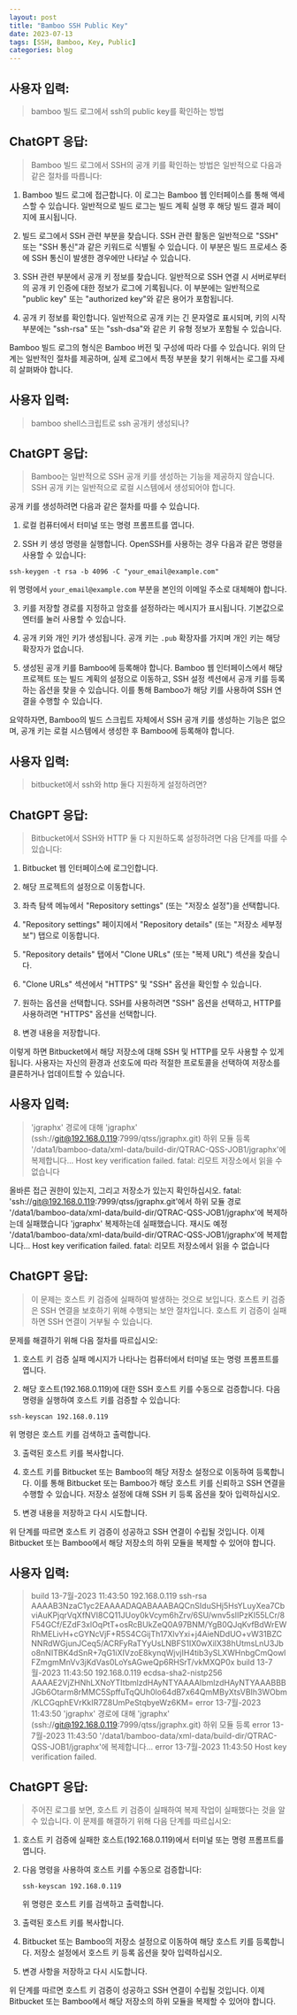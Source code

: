 ```yaml
---
layout: post
title: "Bamboo SSH Public Key"
date: 2023-07-13
tags: [SSH, Bamboo, Key, Public]
categories: blog
---
```


## 사용자 입력:
> bamboo 빌드 로그에서 ssh의  public key를 확인하는 방법

## ChatGPT 응답:
> Bamboo 빌드 로그에서 SSH의 공개 키를 확인하는 방법은 일반적으로 다음과 같은 절차를 따릅니다:

1. Bamboo 빌드 로그에 접근합니다. 이 로그는 Bamboo 웹 인터페이스를 통해 액세스할 수 있습니다. 일반적으로 빌드 로그는 빌드 계획 실행 후 해당 빌드 결과 페이지에 표시됩니다.

2. 빌드 로그에서 SSH 관련 부분을 찾습니다. SSH 관련 활동은 일반적으로 "SSH" 또는 "SSH 통신"과 같은 키워드로 식별될 수 있습니다. 이 부분은 빌드 프로세스 중에 SSH 통신이 발생한 경우에만 나타날 수 있습니다.

3. SSH 관련 부분에서 공개 키 정보를 찾습니다. 일반적으로 SSH 연결 시 서버로부터의 공개 키 인증에 대한 정보가 로그에 기록됩니다. 이 부분에는 일반적으로 "public key" 또는 "authorized key"와 같은 용어가 포함됩니다.

4. 공개 키 정보를 확인합니다. 일반적으로 공개 키는 긴 문자열로 표시되며, 키의 시작 부분에는 "ssh-rsa" 또는 "ssh-dsa"와 같은 키 유형 정보가 포함될 수 있습니다.

Bamboo 빌드 로그의 형식은 Bamboo 버전 및 구성에 따라 다를 수 있습니다. 위의 단계는 일반적인 절차를 제공하며, 실제 로그에서 특정 부분을 찾기 위해서는 로그를 자세히 살펴봐야 합니다.

## 사용자 입력:
> bamboo shell스크립트로 ssh 공개키 생성되나?

## ChatGPT 응답:
> Bamboo는 일반적으로 SSH 공개 키를 생성하는 기능을 제공하지 않습니다. SSH 공개 키는 일반적으로 로컬 시스템에서 생성되어야 합니다.

공개 키를 생성하려면 다음과 같은 절차를 따를 수 있습니다.

1. 로컬 컴퓨터에서 터미널 또는 명령 프롬프트를 엽니다.

2. SSH 키 생성 명령을 실행합니다. OpenSSH를 사용하는 경우 다음과 같은 명령을 사용할 수 있습니다:

```
ssh-keygen -t rsa -b 4096 -C "your_email@example.com"
```

위 명령에서 `your_email@example.com` 부분을 본인의 이메일 주소로 대체해야 합니다.

3. 키를 저장할 경로를 지정하고 암호를 설정하라는 메시지가 표시됩니다. 기본값으로 엔터를 눌러 사용할 수 있습니다.

4. 공개 키와 개인 키가 생성됩니다. 공개 키는 `.pub` 확장자를 가지며 개인 키는 해당 확장자가 없습니다.

5. 생성된 공개 키를 Bamboo에 등록해야 합니다. Bamboo 웹 인터페이스에서 해당 프로젝트 또는 빌드 계획의 설정으로 이동하고, SSH 설정 섹션에서 공개 키를 등록하는 옵션을 찾을 수 있습니다. 이를 통해 Bamboo가 해당 키를 사용하여 SSH 연결을 수행할 수 있습니다.

요약하자면, Bamboo의 빌드 스크립트 자체에서 SSH 공개 키를 생성하는 기능은 없으며, 공개 키는 로컬 시스템에서 생성한 후 Bamboo에 등록해야 합니다.

## 사용자 입력:
> bitbucket에서 ssh와 http 둘다 지원하게 설정하려면?

## ChatGPT 응답:
> Bitbucket에서 SSH와 HTTP 둘 다 지원하도록 설정하려면 다음 단계를 따를 수 있습니다:

1. Bitbucket 웹 인터페이스에 로그인합니다.

2. 해당 프로젝트의 설정으로 이동합니다.

3. 좌측 탐색 메뉴에서 "Repository settings" (또는 "저장소 설정")을 선택합니다.

4. "Repository settings" 페이지에서 "Repository details" (또는 "저장소 세부정보") 탭으로 이동합니다.

5. "Repository details" 탭에서 "Clone URLs" (또는 "복제 URL") 섹션을 찾습니다.

6. "Clone URLs" 섹션에서 "HTTPS" 및 "SSH" 옵션을 확인할 수 있습니다.

7. 원하는 옵션을 선택합니다. SSH를 사용하려면 "SSH" 옵션을 선택하고, HTTP를 사용하려면 "HTTPS" 옵션을 선택합니다.

8. 변경 내용을 저장합니다.

이렇게 하면 Bitbucket에서 해당 저장소에 대해 SSH 및 HTTP를 모두 사용할 수 있게 됩니다. 사용자는 자신의 환경과 선호도에 따라 적절한 프로토콜을 선택하여 저장소를 클론하거나 업데이트할 수 있습니다.

## 사용자 입력:
> 'jgraphx' 경로에 대해 'jgraphx' (ssh://git@192.168.0.119:7999/qtss/jgraphx.git) 하위 모듈 등록
'/data1/bamboo-data/xml-data/build-dir/QTRAC-QSS-JOB1/jgraphx'에 복제합니다...
Host key verification failed.
fatal: 리모트 저장소에서 읽을 수 없습니다

올바른 접근 권한이 있는지, 그리고 저장소가 있는지
확인하십시오.
fatal: 'ssh://git@192.168.0.119:7999/qtss/jgraphx.git'에서 하위 모듈 경로 '/data1/bamboo-data/xml-data/build-dir/QTRAC-QSS-JOB1/jgraphx'에 복제하는데 실패했습니다
'jgraphx' 복제하는데 실패했습니다. 재시도 예정
'/data1/bamboo-data/xml-data/build-dir/QTRAC-QSS-JOB1/jgraphx'에 복제합니다...
Host key verification failed.
fatal: 리모트 저장소에서 읽을 수 없습니다

## ChatGPT 응답:
> 이 문제는 호스트 키 검증에 실패하여 발생하는 것으로 보입니다. 호스트 키 검증은 SSH 연결을 보호하기 위해 수행되는 보안 절차입니다. 호스트 키 검증이 실패하면 SSH 연결이 거부될 수 있습니다.

문제를 해결하기 위해 다음 절차를 따르십시오:

1. 호스트 키 검증 실패 메시지가 나타나는 컴퓨터에서 터미널 또는 명령 프롬프트를 엽니다.

2. 해당 호스트(192.168.0.119)에 대한 SSH 호스트 키를 수동으로 검증합니다. 다음 명령을 실행하여 호스트 키를 검증할 수 있습니다:

```
ssh-keyscan 192.168.0.119
```

위 명령은 호스트 키를 검색하고 출력합니다.

3. 출력된 호스트 키를 복사합니다.

4. 호스트 키를 Bitbucket 또는 Bamboo의 해당 저장소 설정으로 이동하여 등록합니다. 이를 통해 Bitbucket 또는 Bamboo가 해당 호스트 키를 신뢰하고 SSH 연결을 수행할 수 있습니다. 저장소 설정에 대해 SSH 키 등록 옵션을 찾아 입력하십시오.

5. 변경 내용을 저장하고 다시 시도합니다.

위 단계를 따르면 호스트 키 검증이 성공하고 SSH 연결이 수립될 것입니다. 이제 Bitbucket 또는 Bamboo에서 해당 저장소의 하위 모듈을 복제할 수 있어야 합니다.

## 사용자 입력:
> build	13-7월-2023 11:43:50	192.168.0.119 ssh-rsa AAAAB3NzaC1yc2EAAAADAQABAAABAQCnSIduSHj5HsYLuyXea7CbviAuKPjqrVqXfNVI8CQ11JUoy0kVcym6hZrv/6SU/wnv5sIIPzKI55LCr/8F54GCf/EZdF3xlOqPtT+osRcBUkZeQ0A97BNM/YgB0QJqKvfBdWrEWRhMELivH+cGYNcVjF+R5S4CGijTh17XlvYxi+j4AieNDdUO+vW31BZCNNRdWGjunJCeq5/ACRFyRaTYyUsLNBFS1IX0wXilX38hUtmsLnU3Jbo8nNITBK4dSnR+7qG1iXIVzoE8kynqWjvjIH4tib3ySLXWHnbgCmQowlFZmgmMnVv3jKdVas0LoYsAGweQp6RHSrT/vkMXQP0x
build	13-7월-2023 11:43:50	192.168.0.119 ecdsa-sha2-nistp256 AAAAE2VjZHNhLXNoYTItbmlzdHAyNTYAAAAIbmlzdHAyNTYAAABBBJGb6Otarm8rMMC5SpffuTqQUh0lo64dB7x64QmMByXtsVBIh3WObm/KLCGqphEVrKkIR7Z8UmPeStqbyeWz6KM=
error	13-7월-2023 11:43:50	'jgraphx' 경로에 대해 'jgraphx' (ssh://git@192.168.0.119:7999/qtss/jgraphx.git) 하위 모듈 등록
error	13-7월-2023 11:43:50	'/data1/bamboo-data/xml-data/build-dir/QTRAC-QSS-JOB1/jgraphx'에 복제합니다...
error	13-7월-2023 11:43:50	Host key verification failed.

## ChatGPT 응답:
> 주어진 로그를 보면, 호스트 키 검증이 실패하여 복제 작업이 실패했다는 것을 알 수 있습니다. 이 문제를 해결하기 위해 다음 단계를 따르십시오:

1. 호스트 키 검증에 실패한 호스트(192.168.0.119)에서 터미널 또는 명령 프롬프트를 엽니다.

2. 다음 명령을 사용하여 호스트 키를 수동으로 검증합니다:

   ```
   ssh-keyscan 192.168.0.119
   ```

   위 명령은 호스트 키를 검색하고 출력합니다.

3. 출력된 호스트 키를 복사합니다.

4. Bitbucket 또는 Bamboo의 저장소 설정으로 이동하여 해당 호스트 키를 등록합니다. 저장소 설정에서 호스트 키 등록 옵션을 찾아 입력하십시오.

5. 변경 사항을 저장하고 다시 시도합니다.

위 단계를 따르면 호스트 키 검증이 성공하고 SSH 연결이 수립될 것입니다. 이제 Bitbucket 또는 Bamboo에서 해당 저장소의 하위 모듈을 복제할 수 있어야 합니다.

